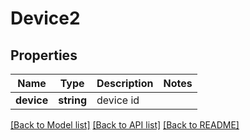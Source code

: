 # Device2

## Properties
Name | Type | Description | Notes
------------ | ------------- | ------------- | -------------
**device** | **string** | device id | 

[[Back to Model list]](../README.md#documentation-for-models) [[Back to API list]](../README.md#documentation-for-api-endpoints) [[Back to README]](../README.md)


